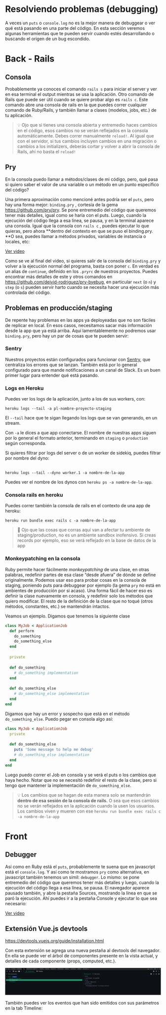 # Resolviendo problemas (debugging)

A veces un `puts` o `console.log` no es la mejor manera de debuggear o ver qué está pasando en una parte del código. En esta sección veremos algunas herramientas que te pueden servir cuando estés desarrollando o buscando el origen de un bug escondido. 

# Back - Rails

## Consola

Probablemente ya conoces el comando `rails s` para iniciar el server y ver en esa terminal el output mientras se usa la aplicación. Otro comando de Rails que puede ser útil cuando se quiere probar algo es `rails c`. Este comando abre una consola de rails en la que puedes correr cualquier comando de Ruby/Rails, y también llamar a clases (modelos, jobs, etc.) de tu aplicación.

> 💡 Ojo que si tienes una consola abierta y entremedio haces cambios en el código, esos cambios no se verán reflejados en la consola automáticamente. Debes correr manualmente `reload!`. 
Al igual que con el servidor, si tus cambios incluyen cambios en una migración o cambios a los initializers, deberás cortar y volver a abrir la consola de Rails, ahí no basta el `reload!`

## Pry

En la consola puedo llamar a métodos/clases de mi código, pero, qué pasa si quiero saber el valor de una variable o un método en un punto específico del código?

Una primera aproximación como mencioné antes podría ser el `puts`, pero hay una forma mejor: `binding.pry` , cortesía de la gema https://github.com/pry/pry. Se pone entremedio del código que queremos tener más detalles, igual como se haría con el puts. Luego, cuando la ejecución del código llega a esa línea, se pausa, y en la terminal aparece una consola. Igual que la consola con `rails c` , puedes ejecutar lo que quieras, pero ahora **dentro del contexto en que se puso el binding.pry. **O sea, puedes llamar a métodos privados, variables de instancia o locales, etc:

[Ver video](assets/resolviendo-problemas-debugging-1.qt)

Como se ve al final del video, si quieres salir de la consola del `binding.pry` y volver a la ejecución normal del programa, basta con poner `c`. En verdad es un alias de `continue`, definido en los `.pryrc` de nuestros proyectos. Puedes encontrar más detalles de este y otros comandos en https://github.com/deivid-rodriguez/pry-byebug, en particular `next` (o `n`) y `step` (o `s`) pueden servir harto cuando se necesita hacer una ejecución más controlada del código.

## Problemas en producción/staging

De repente hay problemas en las apps ya deployeadas que no son fáciles de replicar en local. En esos casos, necesitamos sacar más información desde la app que ya está arriba. Aquí lamentablemente no podremos usar `binding.pry`, pero hay un par de cosas que te pueden servir:

### Sentry

Nuestros proyectos están configurados para funcionar con [Sentry](https://docs.sentry.io/platforms/ruby/), que centraliza los errores que se lanzan. También está por lo general configurado para que mande notificaciones a un canal de Slack. Es un buen primer lugar para entender qué está pasando.

### Logs en Heroku

Puedes ver los logs de la aplicación, junto a los de sus workers, con:

```plain text
heroku logs --tail -a pl-nombre-proyecto-staging
```

El `--tail` hace que te sigan llegando los logs que se van generando, en un stream.

Con `-a` le dices a que app conectarse. El nombre de nuestras apps siguen por lo general el formato anterior, terminando en `staging` o `production` según corresponda.

Si quieres filtrar por logs del server o de un worker de sidekiq, puedes filtrar por nombre del dyno:

```plain text

heroku logs --tail --dyno worker.1 -a nombre-de-la-app
```

Puedes ver el nombre de los dynos con `heroku ps -a nombre-de-la-app`.

### Consola rails en heroku

Puedes correr también la consola de rails en el contexto de una app de heroku:

```plain text
heroku run bundle exec rails c -a nombre-de-la-app
```

> 🚨 Ojo que las cosas que corras aquí van a afectar tu ambiente de staging/production, no es un ambiente sandbox inofensivo. Si creas records por ejemplo, eso se verá reflejado en la base de datos de la app

### Monkeypatching en la consola

Ruby permite hacer fácilmente *monkeypatching* de una clase, en otras palabras, redefinir partes de esa clase “desde afuera” de dónde se define originalmente. Podemos usar eso para probar cosas en la consola de staging, poniendo puts para debuggear por ejemplo (la gema `pry` no está en ambientes de producción por si acaso). Una forma fácil de hacer eso es definir la clase nuevamente en consola, y redefinir solo los métodos que quiero modificar. El resto de la definición de la clase que no toqué (otros métodos, constantes, etc.) se mantendrán intactos.

Veamos un ejemplo. Digamos que tenemos la siguiente clase

```ruby
class MyJob < ApplicationJob
  def perform
    do_something
    do_something_else
  end

  private

  def do_something
    # do_something implementation
  end

  def do_something_else
    # do_something_else implementation
  end
end
```

Digamos que hay un error y sospecho que está en el método `do_something_else`. Puedo pegar en consola algo así:

```ruby
class MyJob < ApplicationJob
  private

  def do_something_else
    puts 'Some message to help me debug'
    # do_something_else implementation
  end
end
```

Luego puedo correr el Job en consola y se verá el puts o los cambios que haya hecho. Notar que no se necesitó redefinir el resto de la clase, pero si tengo que mantener la implementación de `do_something_else`.

> 💡 Los cambios que se hagan de esta manera solo se mantendrán **dentro de esa sesión de la consola de rails.** O sea que esos cambios no se verán reflejados en la aplicación cuando la usen los usuarios. Los cambios viven y mueren con ese `heroku run bundle exec rails c -a nombre-de-la-app`

# Front

## Debugger

Así como en Ruby está el `puts`, probablemente te suena que en javascript está el `console.log`. Y así como te mostramos `pry` como alternativa, en javascript también tenemos un símil: `debugger`. Lo mismo: se pone entremedio del código que queremos tener más detalles y luego, cuando la ejecución del código llega a esa línea, se pausa. El navegador aparece pausado también, y abre la pestaña Sources, mostrando la línea en que se paró la ejecución. Ahí puedes ir a la pestaña Console y ejecutar lo que sea necesario:

[Ver video](assets/resolviendo-problemas-debugging-2.qt)

## Extensión Vue.js devtools

https://devtools.vuejs.org/guide/installation.html

Con esta extensión se agrega una nueva pestaña al devtools del navegador. En ella se puede ver el árbol de componentes presente en la vista actual, y detalles de cada componente (props, computed, etc.).

<img src='assets/resolviendo-problemas-debugging-3.png'/>

También puedes ver los eventos que han sido emitidos con sus parámetros en la tab Timeline:


